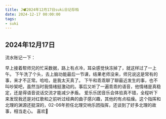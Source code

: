 ```yaml
---
title: J🕊️2024年12月17日suki日记存档
date: 2024-12-17 00:00:00
tags: 
- suki
---
```


## 2024年12月17日
流水账记一下：

早上接着帮师兄的忙采数据，路上有点冷，耳朵感觉快冻掉了，就这样过了一上午。
下午洗了个头，去上脑功能最后一节课，结果老师没来，师兄说这是常有的事，来才不正常。哈哈，是我太天真了。
下午和乖乖聊了聊最近发生的事，也不叫吵架吧，虽然当时我情绪挺激动的。事后又听了一遍乖乖的语音，他情绪是真稳定，还是得语音说话交流才能减少矛盾。
爱乐乐团音乐会体验真不错，全程听下来发现我还是对红歌和之前听过经典的曲子感兴趣，其他的有点枯燥。这个指挥和北理的渊源还挺深的，02-06年担任北理交响乐团指挥，还谈到了好多北理的故事，相当走心。
喜欢🥰